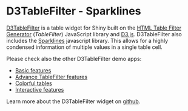 # D3TableFilter - Sparklines

[D3TableFilter](https://github.com/ThomasSiegmund/D3TableFilter) is a table widget for Shiny built on the [HTML Table Filter Generator](http://tablefilter.free.fr/)  (*TableFilter*) JavaScript library and [D3.js](http://d3js.org/). D3TableFilter also includes the [Sparklines](http://omnipotent.net) javascript library. This allows for a highly condensed information of multiple values in a single table cell. 

Please check also the other D3TableFilter demo apps:

* [Basic features](https://thomassiegmund.shinyapps.io/basic/)
* [Advance TableFilter features](https://thomassiegmund.shinyapps.io/features/)
* [Colorful tables](https://thomassiegmund.shinyapps.io/colour/)
* [Interactive features](https://thomassiegmund.shinyapps.io/interaction/)

Learn more about the D3TableFilter widget on [github](https://github.com/ThomasSiegmund/D3TableFilter). 